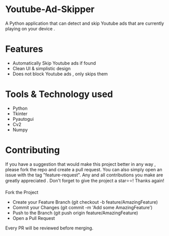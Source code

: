 # Youtube-Ad-Skipper
A Python application that can detect and skip Youtube ads that are currently playing on your device .

# Features

- Automatically Skip Youtube ads if found
- Clean UI & simplistic design
- Does not block Youtube ads , only skips them

# Tools & Technology used

- Python
- Tkinter
- Pyautogui
- Cv2
- Numpy

# Contributing

If you have a suggestion that would make this project better in any way , please fork the repo and create a pull request.
You can also simply open an issue with the tag "feature-request". Any and all contributions you make are greatly appreciated . 
Don't forget to give the project a star⭐⭐! Thanks again!

Fork the Project
- Create your Feature Branch (git checkout -b feature/AmazingFeature)
- Commit your Changes (git commit -m 'Add some AmazingFeature')
- Push to the Branch (git push origin feature/AmazingFeature)
- Open a Pull Request

Every PR will be reviewed before merging.
